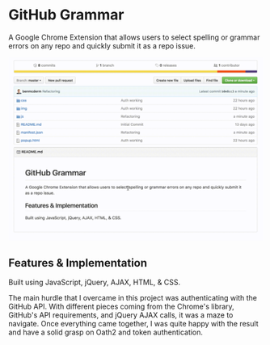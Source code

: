 # GitHub Grammar

A Google Chrome Extension that allows users to select spelling or grammar errors on any repo and quickly submit it as a repo issue.

![GitHubGrammar](/img/gg.gif?raw=true "GitHub Grammar")


## Features & Implementation

Built using JavaScript, jQuery, AJAX, HTML, & CSS.

The main hurdle that I overcame in this project was authenticating with the GitHub API.  With different pieces coming from the Chrome's library, GitHub's API requirements, and jQuery AJAX calls, it was a maze to navigate.  Once everything came together, I was quite happy with the result and have a solid grasp on Oath2 and token authentication.
